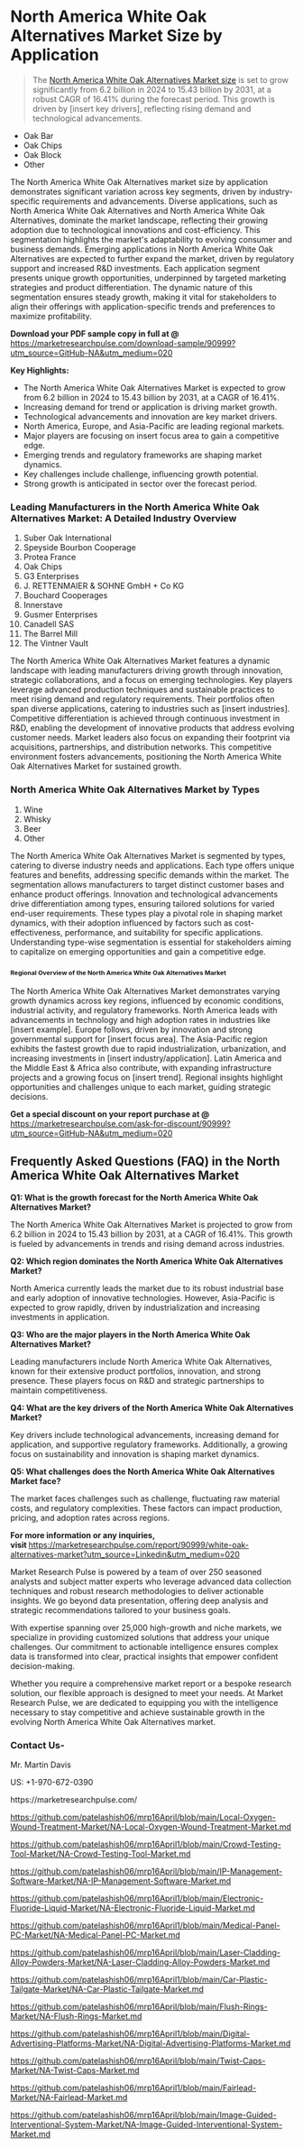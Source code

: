 <h1>North America White Oak Alternatives Market&nbsp;Size by Application</h1><blockquote><p>The <a href="https://marketresearchpulse.com/download-sample/90999?utm_source=GitHub-NA&amp;utm_medium=020">North America White Oak Alternatives Market size</a> is set to grow significantly from 6.2 billion in 2024 to 15.43 billion by 2031, at a robust CAGR of 16.41% during the forecast period. This growth is driven by [insert key drivers], reflecting rising demand and technological advancements.</p></blockquote><ul><li>Oak Bar<li> Oak Chips<li> Oak Block<li> Other</li></ul><p>The North America White Oak Alternatives market size by application demonstrates significant variation across key segments, driven by industry-specific requirements and advancements. Diverse applications, such as North America White Oak Alternatives and North America White Oak Alternatives, dominate the market landscape, reflecting their growing adoption due to technological innovations and cost-efficiency. This segmentation highlights the market's adaptability to evolving consumer and business demands. Emerging applications in North America White Oak Alternatives are expected to further expand the market, driven by regulatory support and increased R&D investments. Each application segment presents unique growth opportunities, underpinned by targeted marketing strategies and product differentiation. The dynamic nature of this segmentation ensures steady growth, making it vital for stakeholders to align their offerings with application-specific trends and preferences to maximize profitability.</p><p><strong>Download your PDF sample copy in full at @ </strong><a href="https://marketresearchpulse.com/download-sample/90999?utm_source=GitHub-NA&amp;utm_medium=020">https://marketresearchpulse.com/download-sample/90999?utm_source=GitHub-NA&amp;utm_medium=020</a></p><p><strong>Key Highlights: </strong></p><ul><li>The North America White Oak Alternatives Market is expected to grow from 6.2 billion in 2024 to 15.43 billion by 2031, at a CAGR of 16.41%.</li><li>Increasing demand for trend or application is driving market growth.</li><li>Technological advancements and innovation are key market drivers.</li><li>North America, Europe, and Asia-Pacific are leading regional markets.</li><li>Major players are focusing on insert focus area to gain a competitive edge.</li><li>Emerging trends and regulatory frameworks are shaping market dynamics.</li><li>Key challenges include challenge, influencing growth potential.</li><li>Strong growth is anticipated in sector over the forecast period.</li></ul><h3>Leading Manufacturers in the North America White Oak Alternatives Market: A Detailed Industry Overview</h3><ol><li>Suber Oak International</li><li>Speyside Bourbon Cooperage</li><li>Protea France</li><li>Oak Chips</li><li>G3 Enterprises</li><li>J. RETTENMAIER & SOHNE GmbH + Co KG</li><li>Bouchard Cooperages</li><li>Innerstave</li><li>Gusmer Enterprises</li><li>Canadell SAS</li><li>The Barrel Mill</li><li>The Vintner Vault</li></ol><div class="flex max-w-full flex-col flex-grow"><div class="min-h-8 text-message flex w-full flex-col items-end gap-2 whitespace-normal break-words [.text-message+&amp;]:mt-5" dir="auto" data-message-author-role="assistant" data-message-id="fd8432e4-4910-450d-b182-61b7bfb0a01f" data-message-model-slug="gpt-4o"><div class="flex w-full flex-col gap-1 empty:hidden first:pt-[3px]"><div class="markdown prose w-full break-words dark:prose-invert light"><p>The North America White Oak Alternatives Market features a dynamic landscape with leading manufacturers driving growth through innovation, strategic collaborations, and a focus on emerging technologies. Key players leverage advanced production techniques and sustainable practices to meet rising demand and regulatory requirements. Their portfolios often span diverse applications, catering to industries such as [insert industries]. Competitive differentiation is achieved through continuous investment in R&amp;D, enabling the development of innovative products that address evolving customer needs. Market leaders also focus on expanding their footprint via acquisitions, partnerships, and distribution networks. This competitive environment fosters advancements, positioning the North America White Oak Alternatives Market for sustained growth.</p></div></div></div></div><h3>North America White Oak Alternatives Market by Types</h3><ol><li>Wine<li> Whisky<li> Beer<li> Other</li></ol><div class="flex max-w-full flex-col flex-grow"><div class="min-h-8 text-message flex w-full flex-col items-end gap-2 whitespace-normal break-words [.text-message+&amp;]:mt-5" dir="auto" data-message-author-role="assistant" data-message-id="084470be-0bb7-4664-bddf-5156b4f41249" data-message-model-slug="gpt-4o-mini"><div class="flex w-full flex-col gap-1 empty:hidden first:pt-[3px]"><div class="markdown prose w-full break-words dark:prose-invert light"><p>The North America White Oak Alternatives Market is segmented by types, catering to diverse industry needs and applications. Each type offers unique features and benefits, addressing specific demands within the market. The segmentation allows manufacturers to target distinct customer bases and enhance product offerings. Innovation and technological advancements drive differentiation among types, ensuring tailored solutions for varied end-user requirements. These types play a pivotal role in shaping market dynamics, with their adoption influenced by factors such as cost-effectiveness, performance, and suitability for specific applications. Understanding type-wise segmentation is essential for stakeholders aiming to capitalize on emerging opportunities and gain a competitive edge.</p></div></div></div></div><h3><span style="font-size: 11px;">Regional Overview of the North America White Oak Alternatives Market</span></h3><div class="flex max-w-full flex-col flex-grow"><div class="min-h-8 text-message flex w-full flex-col items-end gap-2 whitespace-normal break-words [.text-message+&amp;]:mt-5" dir="auto" data-message-author-role="assistant" data-message-id="e9038762-ce64-4e30-91c9-9bd413514231" data-message-model-slug="gpt-4o-mini"><div class="flex w-full flex-col gap-1 empty:hidden first:pt-[3px]"><div class="markdown prose w-full break-words dark:prose-invert light"><p>The North America White Oak Alternatives Market demonstrates varying growth dynamics across key regions, influenced by economic conditions, industrial activity, and regulatory frameworks. North America leads with advancements in technology and high adoption rates in industries like [insert example]. Europe follows, driven by innovation and strong governmental support for [insert focus area]. The Asia-Pacific region exhibits the fastest growth due to rapid industrialization, urbanization, and increasing investments in [insert industry/application]. Latin America and the Middle East &amp; Africa also contribute, with expanding infrastructure projects and a growing focus on [insert trend]. Regional insights highlight opportunities and challenges unique to each market, guiding strategic decisions.</p></div></div></div></div><p><strong>Get a special discount on your report purchase at @ </strong><a href="https://marketresearchpulse.com/ask-for-discount/90999?utm_source=GitHub-NA&amp;utm_medium=020">https://marketresearchpulse.com/ask-for-discount/90999?utm_source=GitHub-NA&amp;utm_medium=020</a></p><h2>Frequently Asked Questions (FAQ) in the North America White Oak Alternatives Market</h2><p><strong>Q1: What is the growth forecast for the North America White Oak Alternatives Market?</strong></p><p>The North America White Oak Alternatives Market is projected to grow from 6.2 billion in 2024 to 15.43 billion by 2031, at a CAGR of 16.41%. This growth is fueled by advancements in trends and rising demand across industries.</p><p><strong>Q2: Which region dominates the North America White Oak Alternatives Market?</strong></p><p>North America currently leads the market due to its robust industrial base and early adoption of innovative technologies. However, Asia-Pacific is expected to grow rapidly, driven by industrialization and increasing investments in application.</p><p><strong>Q3: Who are the major players in the North America White Oak Alternatives Market?</strong></p><p>Leading manufacturers include North America White Oak Alternatives, known for their extensive product portfolios, innovation, and strong presence. These players focus on R&amp;D and strategic partnerships to maintain competitiveness.</p><p><strong>Q4: What are the key drivers of the North America White Oak Alternatives Market?</strong></p><p>Key drivers include technological advancements, increasing demand for application, and supportive regulatory frameworks. Additionally, a growing focus on sustainability and innovation is shaping market dynamics.</p><p><strong>Q5: What challenges does the North America White Oak Alternatives Market face?</strong></p><p>The market faces challenges such as challenge, fluctuating raw material costs, and regulatory complexities. These factors can impact production, pricing, and adoption rates across regions.</p><p><strong>For more information or any inquiries, visit&nbsp;</strong><a href="https://marketresearchpulse.com/report/90999/white-oak-alternatives-market?utm_source=Linkedin&utm_medium=020">https://marketresearchpulse.com/report/90999/white-oak-alternatives-market?utm_source=Linkedin&utm_medium=020</a></p><p>Market Research Pulse is powered by a team of over 250 seasoned analysts and subject matter experts who leverage advanced data collection techniques and robust research methodologies to deliver actionable insights. We go beyond data presentation, offering deep analysis and strategic recommendations tailored to your business goals.</p><p>With expertise spanning over 25,000 high-growth and niche markets, we specialize in providing customized solutions that address your unique challenges. Our commitment to actionable intelligence ensures complex data is transformed into clear, practical insights that empower confident decision-making.</p><p>Whether you require a comprehensive market report or a bespoke research solution, our flexible approach is designed to meet your needs. At Market Research Pulse, we are dedicated to equipping you with the intelligence necessary to stay competitive and achieve sustainable growth in the evolving North America White Oak Alternatives market.</p><h3><strong>Contact Us-</strong></h3><p>Mr. Martin Davis</p><p>US: +1-970-672-0390</p><p>https://marketresearchpulse.com/</p><p><a href="https://github.com/patelashish06/mrp16April/blob/main/Local-Oxygen-Wound-Treatment-Market/NA-Local-Oxygen-Wound-Treatment-Market.md">https://github.com/patelashish06/mrp16April/blob/main/Local-Oxygen-Wound-Treatment-Market/NA-Local-Oxygen-Wound-Treatment-Market.md</a></p><p><a href="https://github.com/patelashish06/mrp16April1/blob/main/Crowd-Testing-Tool-Market/NA-Crowd-Testing-Tool-Market.md">https://github.com/patelashish06/mrp16April1/blob/main/Crowd-Testing-Tool-Market/NA-Crowd-Testing-Tool-Market.md</a></p><p><a href="https://github.com/patelashish06/mrp16April/blob/main/IP-Management-Software-Market/NA-IP-Management-Software-Market.md">https://github.com/patelashish06/mrp16April/blob/main/IP-Management-Software-Market/NA-IP-Management-Software-Market.md</a></p><p><a href="https://github.com/patelashish06/mrp16April1/blob/main/Electronic-Fluoride-Liquid-Market/NA-Electronic-Fluoride-Liquid-Market.md">https://github.com/patelashish06/mrp16April1/blob/main/Electronic-Fluoride-Liquid-Market/NA-Electronic-Fluoride-Liquid-Market.md</a></p><p><a href="https://github.com/patelashish06/mrp16April1/blob/main/Medical-Panel-PC-Market/NA-Medical-Panel-PC-Market.md">https://github.com/patelashish06/mrp16April1/blob/main/Medical-Panel-PC-Market/NA-Medical-Panel-PC-Market.md</a></p><p><a href="https://github.com/patelashish06/mrp16April/blob/main/Laser-Cladding-Alloy-Powders-Market/NA-Laser-Cladding-Alloy-Powders-Market.md">https://github.com/patelashish06/mrp16April/blob/main/Laser-Cladding-Alloy-Powders-Market/NA-Laser-Cladding-Alloy-Powders-Market.md</a></p><p><a href="https://github.com/patelashish06/mrp16April1/blob/main/Car-Plastic-Tailgate-Market/NA-Car-Plastic-Tailgate-Market.md">https://github.com/patelashish06/mrp16April1/blob/main/Car-Plastic-Tailgate-Market/NA-Car-Plastic-Tailgate-Market.md</a></p><p><a href="https://github.com/patelashish06/mrp16April/blob/main/Flush-Rings-Market/NA-Flush-Rings-Market.md">https://github.com/patelashish06/mrp16April/blob/main/Flush-Rings-Market/NA-Flush-Rings-Market.md</a></p><p><a href="https://github.com/patelashish06/mrp16April1/blob/main/Digital-Advertising-Platforms-Market/NA-Digital-Advertising-Platforms-Market.md">https://github.com/patelashish06/mrp16April1/blob/main/Digital-Advertising-Platforms-Market/NA-Digital-Advertising-Platforms-Market.md</a></p><p><a href="https://github.com/patelashish06/mrp16April/blob/main/Twist-Caps-Market/NA-Twist-Caps-Market.md">https://github.com/patelashish06/mrp16April/blob/main/Twist-Caps-Market/NA-Twist-Caps-Market.md</a></p><p><a href="https://github.com/patelashish06/mrp16April1/blob/main/Fairlead-Market/NA-Fairlead-Market.md">https://github.com/patelashish06/mrp16April1/blob/main/Fairlead-Market/NA-Fairlead-Market.md</a></p><p><a href="https://github.com/patelashish06/mrp16April/blob/main/Image-Guided-Interventional-System-Market/NA-Image-Guided-Interventional-System-Market.md">https://github.com/patelashish06/mrp16April/blob/main/Image-Guided-Interventional-System-Market/NA-Image-Guided-Interventional-System-Market.md</a></p>